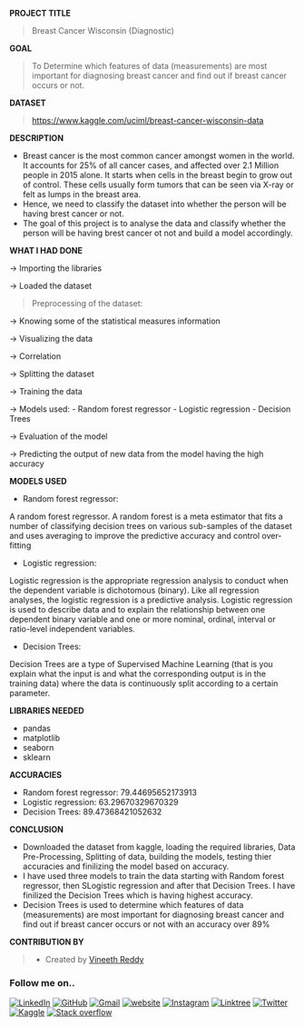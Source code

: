 **PROJECT TITLE**
>Breast Cancer Wisconsin (Diagnostic)

**GOAL**

>To Determine which features of data (measurements) are most important for diagnosing breast cancer and find out if breast cancer occurs or not.

**DATASET**

>https://www.kaggle.com/uciml/breast-cancer-wisconsin-data

**DESCRIPTION**

- Breast cancer is the most common cancer amongst women in the world. It accounts for 25% of all cancer cases, and affected over 2.1 Million people in 2015 alone. It starts when cells in the breast begin to grow out of control. These cells usually form tumors that can be seen via X-ray or felt as lumps in the breast area.
- Hence, we need to classify the dataset into whether the person will be having brest cancer or not.
- The goal of this project is to analyse the data and classify whether the person will be having brest cancer ot not and build a model accordingly.

**WHAT I HAD DONE**

-> Importing the libraries

-> Loaded the dataset

>Preprocessing of the dataset:

-> Knowing some of the statistical measures information

-> Visualizing the data

-> Correlation

-> Splitting the dataset

-> Training the data 

-> Models used:
    - Random forest regressor
    - Logistic regression
    - Decision Trees

-> Evaluation of the model

-> Predicting the output of new data from the model having the high accuracy


**MODELS USED**

- Random forest regressor:

A random forest regressor. A random forest is a meta estimator that fits a number of classifying decision trees on various sub-samples of the dataset and uses averaging to improve the predictive accuracy and control over-fitting
- Logistic regression:

Logistic regression is the appropriate regression analysis to conduct when the dependent variable is dichotomous (binary).  Like all regression analyses, the logistic regression is a predictive analysis.  Logistic regression is used to describe data and to explain the relationship between one dependent binary variable and one or more nominal, ordinal, interval or ratio-level independent variables.
- Decision Trees:

Decision Trees are a type of Supervised Machine Learning (that is you explain what the input is and what the corresponding output is in the training data) where the data is continuously split according to a certain parameter.

**LIBRARIES NEEDED**

- pandas
- matplotlib
- seaborn
- sklearn

**ACCURACIES**
- Random forest regressor: 79.44695652173913
- Logistic regression: 63.29670329670329
- Decision Trees: 89.47368421052632


**CONCLUSION**

- Downloaded the dataset from kaggle, loading the required libraries, Data Pre-Processing, Splitting of data, building the models, testing thier accuracies and finilizing the model based on accuracy.
- I have used three models to train the data starting with Random forest regressor, then SLogistic regression and after that Decision Trees. I have finilized the Decision Trees which is having highest accuracy.
- Decision Trees is used to determine which features of data (measurements) are most important for diagnosing breast cancer and find out if breast cancer occurs or not  with an accuracy over 89%

**CONTRIBUTION BY**

> - Created by [Vineeth Reddy](https://linktr.ee/vineethreddy1997)

### Follow me on..
[![LinkedIn](https://img.shields.io/badge/linkedin-%230077B5.svg?style=for-the-badge&logo=linkedin&logoColor=white)](https://www.linkedin.com/in/vineethreddy1997/)
[![GitHub](https://img.shields.io/badge/github-%23121011.svg?style=for-the-badge&logo=github&logoColor=white)](https://github.com/VineethReddy1997)
[![Gmail](https://img.shields.io/badge/Gmail-D14836?style=for-the-badge&logo=gmail&logoColor=white)](mailto:vineethreddywithds@gmail.com)
[![website](https://img.shields.io/badge/website-000000?style=for-the-badge&logo=About.me&logoColor=white)](https://vineethdata.github.io/)
[![Instagram](https://img.shields.io/badge/Instagram-E4405F?style=for-the-badge&logo=instagram&logoColor=white)](https://www.instagram.com/vineeth_reddy_2426/)
[![Linktree](https://img.shields.io/badge/linktree-39E09B?style=for-the-badge&logo=linktree&logoColor=white)](https://linktr.ee/vineethreddy1997)
[![Twitter](https://img.shields.io/badge/Twitter-1DA1F2?style=for-the-badge&logo=twitter&logoColor=white)](https://twitter.com/gangulavineeth1)
[![Kaggle](https://img.shields.io/badge/Kaggle-20BEFF?style=for-the-badge&logo=Kaggle&logoColor=white)](https://www.kaggle.com/vineethreddygangula)
[![Stack overflow](https://img.shields.io/badge/Stack_Overflow-FE7A16?style=for-the-badge&logo=stack-overflow&logoColor=white)](https://stackoverflow.com/users/18168904/vineeth-reddy-gangula)
